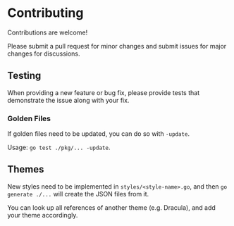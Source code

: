 # Contributing

Contributions are welcome!

Please submit a pull request for minor changes and submit issues for major changes for discussions.

## Testing

When providing a new feature or bug fix, please provide tests that demonstrate the issue along with your fix.

### Golden Files

If golden files need to be updated, you can do so with `-update`.

Usage: `go test ./pkg/... -update`.

## Themes

New styles need to be implemented in `styles/<style-name>.go`, and then `go generate
./...` will create the JSON files from it.

You can look up all references of another theme (e.g. Dracula), and add your
theme accordingly.

